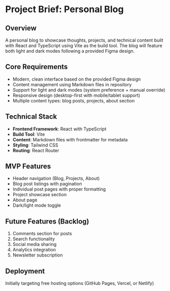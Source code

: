 # Project Brief: Personal Blog

## Overview

A personal blog to showcase thoughts, projects, and technical content built with React and TypeScript using Vite as the build tool. The blog will feature both light and dark modes following a provided Figma design.

## Core Requirements

- Modern, clean interface based on the provided Figma design
- Content management using Markdown files in repository
- Support for light and dark modes (system preference + manual override)
- Responsive design (desktop-first with mobile/tablet support)
- Multiple content types: blog posts, projects, about section

## Technical Stack

- **Frontend Framework**: React with TypeScript
- **Build Tool**: Vite
- **Content**: Markdown files with frontmatter for metadata
- **Styling**: Tailwind CSS
- **Routing**: React Router

## MVP Features

- Header navigation (Blog, Projects, About)
- Blog post listings with pagination
- Individual post pages with proper formatting
- Project showcase section
- About page
- Dark/light mode toggle

## Future Features (Backlog)

1. Comments section for posts
2. Search functionality
3. Social media sharing
4. Analytics integration
5. Newsletter subscription

## Deployment

Initially targeting free hosting options (GitHub Pages, Vercel, or Netlify)
